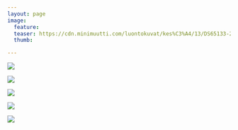 ```yaml
---
layout: page
image:
  feature:
  teaser: https://cdn.minimuutti.com/luontokuvat/kes%C3%A4/13/DS65133-245px.jpg
  thumb:

---
```


![](https://cdn.minimuutti.com/luontokuvat/kes%C3%A4/13/DS65180-800px.jpg)

![](https://cdn.minimuutti.com/luontokuvat/kes%C3%A4/13/DS65184-800px.jpg)

![](https://cdn.minimuutti.com/luontokuvat/kes%C3%A4/13/DS65147-800px.jpg)

![](https://cdn.minimuutti.com/luontokuvat/kes%C3%A4/13/DS65136-800px.jpg)

![](https://cdn.minimuutti.com/luontokuvat/kes%C3%A4/13/DS65133-800px.jpg)
